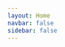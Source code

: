```yaml
---
layout: Home
navbar: false
sidebar: false
---
```


<!-- ---
home: true
heroImage: /img/timg.jpg
heroText: 填写标题
tagline: 填写 副标题
actionText: 按钮文案 →
actionLink: /guide/
features:
- title: 分栏1
  details: 分栏1 描述
- title: 分栏2
  details: 分栏2 描述
- title: 分栏3
  details: 分栏3 描述
footer: MIT Licensed | Copyright © 2018-present your name
--- -->
